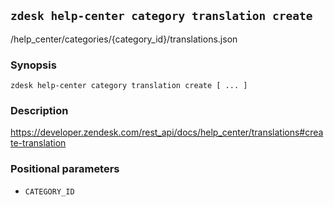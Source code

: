 ## `zdesk help-center category translation create`

/help_center/categories/{category_id}/translations.json

### Synopsis

    zdesk help-center category translation create [ ... ]

### Description

https://developer.zendesk.com/rest_api/docs/help_center/translations#create-translation

### Positional parameters

* `CATEGORY_ID`


